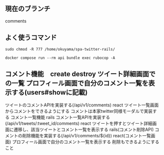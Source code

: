 ## 現在のブランチ
comments

## よく使うコマンド

```
sudo chmod -R 777 /home/okuyama/spa-twitter-rails/
```

```
docker compose run --rm api bundle exec rubocop -A
```


## コメント機能　create destroy ツイート詳細画面での一覧 プロフィール画面で自分のコメント一覧を表示する(users#showに記載)

ツイートのコメントAPIを実装する(/api/v1/comments)
react
ツイート一覧画面からコメントをできるようにする
コメントは本家twitter同様モーダルで実装する
コメント一覧機能
rails
コメント一覧APIを実装する(/api/v1/tweets/:tweet_id/comments)
react
ツイートを押すとツイート詳細画面に遷移し、該当ツイートとコメント一覧を表示する
rails(コメント削除API)
コメントの削除機能を実装する(/api/v1/comments/${id})
react(コメント一覧画面)
プロフィール画面で自分のコメント一覧を表示する
削除もできるようにすること
